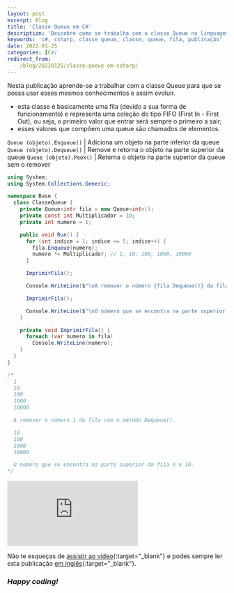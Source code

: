 ```yaml
---
layout: post
excerpt: Blog
title: 'Classe Queue em C#'
description: 'Descobre como se trabalha com a classe Queue na linguagem de programação C#. Obtém respostas às tuas dúvidas com a teoria e os exemplos apresentados.'
keywords: 'c#, csharp, classe queue, classe, queue, fila, publicação'
date: 2022-01-25
categories: [C#]
redirect_from:
  - /blog/20220125/classe-queue-em-csharp/
---
```


Nesta publicação aprende-se a trabalhar com a classe Queue para que se possa usar esses mesmos conhecimentos e assim evoluir.

- esta classe é basicamente uma fila (devido a sua forma de funcionamento) e representa uma coleção do tipo FIFO (First In - First Out), ou seja, o primeiro valor que entrar será sempre o primeiro a sair;
- esses valores que compõem uma queue são chamados de elementos.

`Queue (objeto).Enqueue()` | Adiciona um objeto na parte inferior da queue
`Queue (objeto).Dequeue()` | Remove e retorna o objeto na parte superior da queue
`Queue (objeto).Peek()` | Retorna o objeto na parte superior da queue sem o remover

```csharp
using System;
using System.Collections.Generic;

namespace Base {
  class ClasseQueue {
    private Queue<int> fila = new Queue<int>();
    private const int Multiplicador = 10;
    private int numero = 1;

    public void Run() {
      for (int indice = 1; indice <= 5; indice++) {
        fila.Enqueue(numero);
        numero *= Multiplicador; // 1, 10, 100, 1000, 10000
      }

      ImprimirFila();

      Console.WriteLine($"\nA remover o número {fila.Dequeue()} da fila com o método Dequeue().\n");

      ImprimirFila();

      Console.WriteLine($"\nO número que se encontra na parte superior da fila é o {fila.Peek()}.");
    }

    private void ImprimirFila() {
      foreach (var numero in fila)
        Console.WriteLine(numero);
    }
  }
}

/*
  1
  10
  100
  1000
  10000

  A remover o número 1 da fila com o método Dequeue().

  10
  100
  1000
  10000

  O número que se encontra na parte superior da fila é o 10.
*/
```

<div class="video-container">
  <iframe src="https://www.youtube.com/embed/9RrewsVO_ws" frameborder="0" allowfullscreen></iframe>
</div>

Não te esqueças de [assistir ao vídeo](https://youtu.be/9RrewsVO_ws){:target="\_blank"} e podes sempre ler esta publicação [em inglês](https://nelsonsilvadev.com/blog/queue-class-in-csharp/){:target="\_blank"}.

### _Happy coding!_
